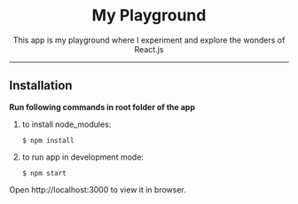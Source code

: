 <h1 align="center">My Playground</h1>

<p align="center">This app is my playground where I experiment and explore the wonders of React.js</p>

---

## Installation

**Run following commands in root folder of the app**

1. to install node_modules:
   ```al
   $ npm install
   ```
2. to run app in development mode:
   ```al
   $ npm start
   ```

Open http://localhost:3000 to view it in browser.